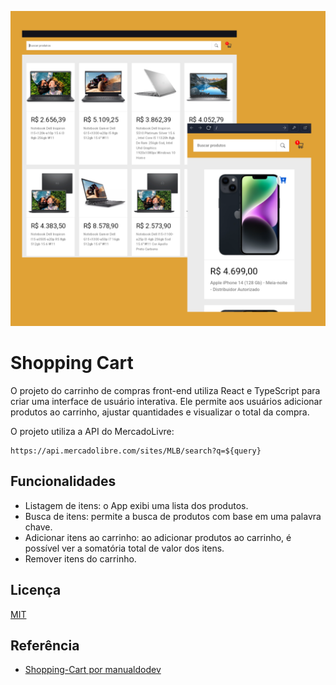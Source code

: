 
<img src="./public/screnshot.png"></img>


# Shopping Cart

O projeto do carrinho de compras front-end utiliza React e TypeScript para criar uma interface de usuário interativa. Ele permite aos usuários adicionar produtos ao carrinho, ajustar quantidades e visualizar o total da compra. 

O projeto utiliza a API do MercadoLivre:
```
https://api.mercadolibre.com/sites/MLB/search?q=${query}
```



## Funcionalidades

- Listagem de itens: o App exibi uma lista dos produtos.
- Busca de itens: permite a busca de produtos com base em uma palavra chave.
- Adicionar itens ao carrinho: ao adicionar produtos ao carrinho, é possível ver a somatória total de valor dos itens.
- Remover itens do carrinho.


## Licença

[MIT](https://choosealicense.com/licenses/mit/)


## Referência

 - [Shopping-Cart por manualdodev](https://github.com/manualdodev/shopping-cart)

